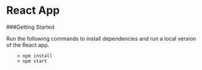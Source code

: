 # React App

###Getting Started

Run the following commands to install dependencies and run a local version of the React app.

```
	> npm install
	> npm start
```
